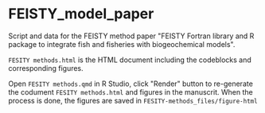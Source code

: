 # FEISTY_model_paper
Script and data for the FEISTY method paper "FEISTY Fortran library and R package to integrate fish and fisheries with biogeochemical models".

`FESITY methods.html` is the HTML document including the codeblocks and corresponding figures.

Open `FESITY methods.qmd` in R Studio, click "Render" button to re-generate the codument `FESITY methods.html` and figures in the manuscrit. When the process is done, the figures are saved in `FESITY-methods_files/figure-html`
